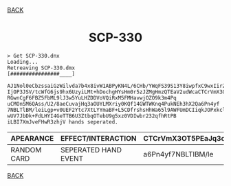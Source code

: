 [BACK](https://raven-sgwc.github.io/SCP-FC/web/tree.html)
<h1 align="center">SCP-330</h1>

```
> Get SCP-330.dnx
Loading...
Retreaving SCP-330.dmx
[################____]
```
```
AJ1Nol0eCbzssaiGzWilvda7b4x8ivW1ABPyKN4L/6CHb/YWqFS39S13Y8iwpfxC9wxIirZW1Ap1IOua3j1cdQsWummNeFGdx5UOfpAf/NfNw66
IjOP3JSV/tcWfG6js9hx6UzyiLMt+hDochgHYsHm0r5zJZMgHmzQTEaV2udWcaCTCrVmX3OT5PEaJq1n4vGwqvuA3c8wJaawPdvxbOufERg
RGwnCgF6FBZ5FbML9lJ3w5YuLHZDDVoVQiRxM5FMHavwjOZO9k3m4Pq
uCMOnSM6QAss/U2/8aeCuvajHq3aOUYLMXriy0KQf14GWTWKnq4PukNEh3hX2Qa6Pn4yf
7NBLTlBM/leiLgp+v0UEF2Ytc7XtLYYmaBF+L5CDfrshsHhWa65l9AWFUmDCIiqkJOPxkclhDPPHIH
wUV7JbDk+FdLHYI4GeTTB6U3ZtbqOTebU9g5xz0VDIwbr232qfhRtPB
iLBI7XmJveFHwR3zhjV hands seperated.
```

| APEARANCE | EFFECT/INTERACTION | CTCrVmX3OT5PEaJq3c8wJ | rZW1Ap1IOua3j | LHZDDVoVQiRxjOZO9k | 
| - | - | - | - | - |
| RANDOM CARD | SEPERATED HAND EVENT | a6Pn4yf7NBLTlBM/le | br232qfhRt | l0eCbzssaiGzWi |

[BACK](https://raven-sgwc.github.io/SCP-FC/)